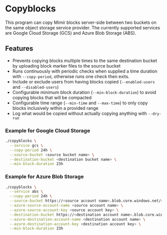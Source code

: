 # Copyblocks

This program can copy Mimir blocks server-side between two buckets on the same object storage service provider.
The currently supported services are Google Cloud Storage (GCS) and Azure Blob Storage (ABS).

## Features

- Prevents copying blocks multiple times to the same destination bucket by uploading block marker files to the source bucket
- Runs continuously with periodic checks when supplied a time duration with `--copy-period`, otherwise runs one check then exits.
- Include or exclude users from having blocks copied (`--enabled-users` and `--disabled-users`)
- Configurable minimum block duration (`--min-block-duration`) to avoid copying blocks that will be compacted
- Configurable time range (`--min-time` and `--max-time`) to only copy blocks inclusively within a provided range
- Log what would be copied without actually copying anything with `--dry-run` 

### Example for Google Cloud Storage

```bash
./copyblocks \
  --service gcs \
  --copy-period 24h \
  --source-bucket <source bucket name> \
  --destination-bucket <destination bucket name> \
  --min-block-duration 23h
```

### Example for Azure Blob Storage

```bash
./copyblocks \
  --service abs \
  --copy-period 24h \
  --source-bucket https://<source account name>.blob.core.windows.net/<source bucket name> \
  --azure-source-account-name <source account name> \
  --azure-source-account-key <source account key> \
  --destination-bucket https://<destination account name>.blob.core.windows.net/<destination bucket name> \
  --azure-destination-account-name <destination account name> \
  --azure-destination-account-key <destination account key> \
  --min-block-duration 23h
```
